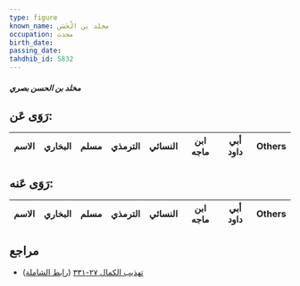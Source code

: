 ```yaml
---
type: figure
known_name: مخلد بن الْحَسَن
occupation: محدث
birth_date:
passing_date:
tahdhib_id: 5832
---
```

##### مخلد بن الحسن بصري

## رَوَى عَن:
| الاسم | البخاري | مسلم | الترمذي | النسائي | ابن ماجه | أبي داود | Others |
| ----- | ------- | ---- | ------- | ------- | -------- | -------- | ------ |
## رَوَى عَنه:
| الاسم | البخاري | مسلم | الترمذي | النسائي | ابن ماجه | أبي داود | Others |
| ----- | ------- | ---- | ------- | ------- | -------- | -------- | ------ |
## مراجع
- [تهذيب الكمال ٢٧-٣٣١](obsidian://open?vault=Tahdhib-al-Kamal&file=Figures/٥٨٣٢-مخلد%20بن%20الحسن%20بصري) ([رابط الشاملة](https://shamela.ws/book/3722/14720))